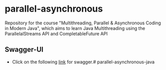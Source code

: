 # parallel-asynchronous
Repository for the course "Multithreading, Parallel & Asynchronous Coding in Modern Java", which aims to learn Java Multithreading using the ParallelalStreams API and CompletableFuture API

## Swagger-UI
-   Click on the following [link](http://localhost:8080/movies/swagger-ui.html) for swagger.# parallel-asynchronous-java
